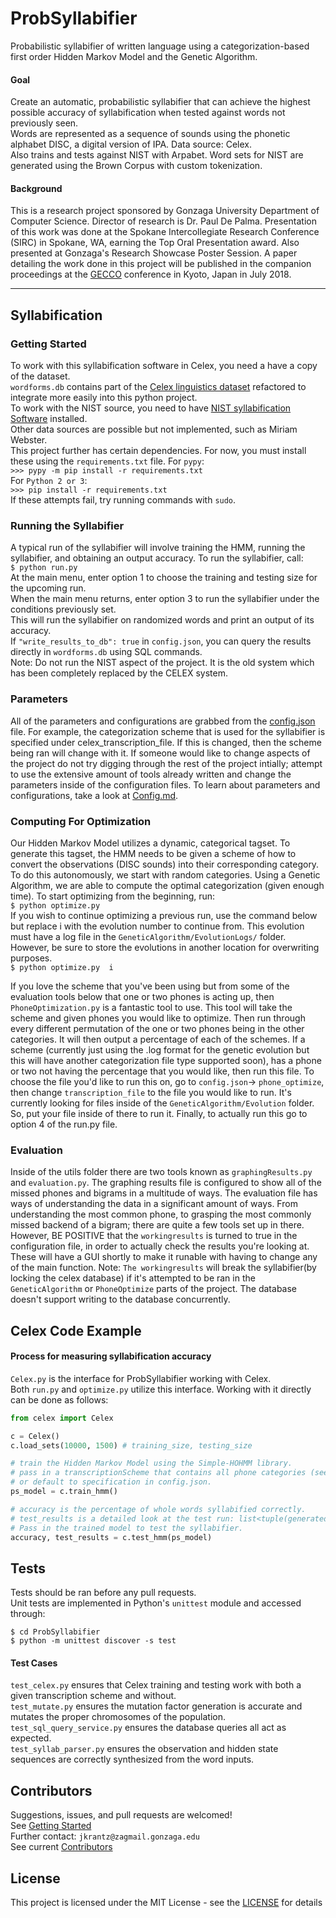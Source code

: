 # ProbSyllabifier
Probabilistic syllabifier of written language using a categorization-based first order Hidden Markov Model and the Genetic Algorithm.  
#### Goal  
Create an automatic, probabilistic syllabifier that can achieve the highest possible accuracy of syllabification when tested against words not previously seen.  
Words are represented as a sequence of sounds using the phonetic alphabet DISC, a digital version of IPA. Data source: Celex.  
Also trains and tests against NIST with Arpabet. Word sets for NIST are generated using the Brown Corpus with custom tokenization.  
#### Background  
This is a research project sponsored by Gonzaga University Department of Computer Science. Director of research is Dr. Paul De Palma. Presentation of this work was done at the Spokane Intercollegiate Research Conference (SIRC) in Spokane, WA, earning the Top Oral Presentation award. Also presented at Gonzaga's Research Showcase Poster Session. A paper detailing the work done in this project will be published in the companion proceedings at the [GECCO](http://gecco-2018.sigevo.org/) conference in Kyoto, Japan in July 2018.  

---
## Syllabification
### Getting Started
To work with this syllabification software in Celex, you need a have a copy of the dataset.  
`wordforms.db` contains part of the [Celex linguistics dataset](http://celex.mpi.nl/) refactored to integrate more easily into this python project.  
To work with the NIST source, you need to have [NIST syllabification Software](https://www.nist.gov/file/65961) installed.  
Other data sources are possible but not implemented, such as Miriam Webster.  
This project further has certain dependencies. For now, you must install these using the `requirements.txt` file. For `pypy`:   
`>>> pypy -m pip install -r requirements.txt`  
For `Python 2 or 3`:  
`>>> pip install -r requirements.txt`  
If these attempts fail, try running commands with `sudo`.

### Running the Syllabifier  
A typical run of the syllabifier will involve training the HMM, running the syllabifier, and obtaining an output accuracy. To run the syllabifier, call:  
`$ python run.py`  
At the main menu, enter option 1 to choose the training and testing size for the upcoming run.  
When the main menu returns, enter option 3 to run the syllabifier under the conditions previously set.  
This will run the syllabifier on randomized words and print an output of its accuracy.  
If `"write_results_to_db": true` in `config.json`, you can query the results directly in `wordforms.db` using SQL commands.  
Note: Do not run the NIST aspect of the project. It is the old system which has been completely replaced by the CELEX system.

### Parameters
All of the parameters and configurations are grabbed from the [config.json](./config.json) file. For example, the categorization scheme that is used for the syllabifier is specified under celex_transcription_file. If this is changed, then the scheme being ran will change with it. If someone would like to change aspects of the project do not try digging through the rest of the project intially; attempt to use the extensive amount of tools already written and change the parameters inside of the configuration files. To learn about parameters and configurations, take a look at [Config.md](./Config.md).

### Computing For Optimization  
Our Hidden Markov Model utilizes a dynamic, categorical tagset. To generate this tagset, the HMM needs to be given a scheme of how to convert the observations (DISC sounds) into their corresponding category. To do this autonomously, we start with random categories. Using a Genetic Algorithm, we are able to compute the optimal categorization (given enough time). To start optimizing from the beginning, run:  
`$ python optimize.py `  
If you wish to continue optimizing a previous run, use the command below but replace i with the evolution number to continue from. This evolution must have a log file in the `GeneticAlgorithm/EvolutionLogs/` folder. However, be sure to store the evolutions in another location for overwriting purposes.  
`$ python optimize.py  i `

If you love the scheme that you've been using but from some of the evaluation tools below that one or two phones is acting up, then `PhoneOptimization.py` is a fantastic tool to use. This tool will take the scheme and given phones you would like to optimize. Then run through every different permutation of the one or two phones being in the other categories. It will then output a percentage of each of the schemes. If a scheme (currently just using the .log format for the genetic evolution but this will have another categorization file type supported soon), has a phone or two not having the percentage that you would like, then run this file. To choose the file you'd like to run this on, go to `config.json`-> `phone_optimize`, then change `transcription_file` to the file you would like to run. It's currently looking for files inside of the `GeneticAlgorithm/Evolution` folder. So, put your file inside of there to run it. Finally, to actually run this go to option 4 of the run.py file.

### Evaluation
Inside of the utils folder there are two tools known as `graphingResults.py` and `evaluation.py`. The graphing results file is configured to show all of the missed phones and bigrams in a multitude of ways. The evaluation file has ways of understanding the data in a significant amount of ways. From understanding the most common phone, to grasping the most commonly missed backend of a bigram; there are quite a few tools set up in there. However, BE POSITIVE that the `workingresults` is turned to true in the configuration file, in order to actually check the results you're looking at. These will have a GUI shortly to make it runable with having to change any of the main function.
Note: `The workingresults` will break the syllabifier(by locking the celex database) if it's attempted to be ran in the `GeneticAlgorithm` or `PhoneOptimize` parts of the project. The database doesn't support writing to the database concurrently.  

## Celex Code Example
#### Process for measuring syllabification accuracy  
`Celex.py` is the interface for ProbSyllabifier working with Celex.  
Both `run.py` and `optimize.py` utilize this interface.
Working with it directly can be done as follows:
```python
from celex import Celex

c = Celex()
c.load_sets(10000, 1500) # training_size, testing_size

# train the Hidden Markov Model using the Simple-HOHMM library.
# pass in a transcriptionScheme that contains all phone categories (see test/test_celex.py)
# or default to specification in config.json.
ps_model = c.train_hmm()

# accuracy is the percentage of whole words syllabified correctly.
# test_results is a detailed look at the test run: list<tuple(generated_result, celex_result, isSame)>
# Pass in the trained model to test the syllabifier.
accuracy, test_results = c.test_hmm(ps_model)
```

## Tests
Tests should be ran before any pull requests.  
Unit tests are implemented in Python's `unittest` module and accessed through:  
```
$ cd ProbSyllabifier
$ python -m unittest discover -s test
```
#### Test Cases
`test_celex.py` ensures that Celex training and testing work with both a given transcription scheme and without.  
`test_mutate.py` ensures the mutation factor generation is accurate and mutates the proper chromosomes of the population.  
`test_sql_query_service.py` ensures the database queries all act as expected.  
`test_syllab_parser.py` ensures the observation and hidden state sequences are correctly synthesized from the word inputs.  

## Contributors
Suggestions, issues, and pull requests are welcomed!  
See [Getting Started](#getting-started)  
Further contact: `jkrantz@zagmail.gonzaga.edu`  
See current [Contributors](/graphs/contributors)


## License
This project is licensed under the MIT License - see the [LICENSE](LICENSE) for details  
